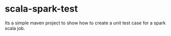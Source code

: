 # scala-spark-test

Its a simple maven project to show how to create a unit test case for a spark scala job.
